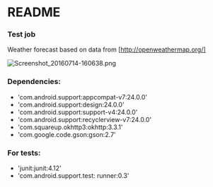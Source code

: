 # README #

### Test job ###

Weather forecast based on data from [http://openweathermap.org/]

![Screenshot_20160714-160638.png](https://bitbucket.org/repo/aMLdKb/images/3602646556-Screenshot_20160714-160638.png)

### Dependencies: ###

*   'com.android.support:appcompat-v7:24.0.0'
*   'com.android.support:design:24.0.0'
*   'com.android.support:support-v4:24.0.0'
*   'com.android.support:recyclerview-v7:24.0.0'
*   'com.squareup.okhttp3:okhttp:3.3.1'
*   'com.google.code.gson:gson:2.7'
 
### For tests: ###

*   'junit:junit:4.12'
*   'com.android.support.test: runner:0.3'
